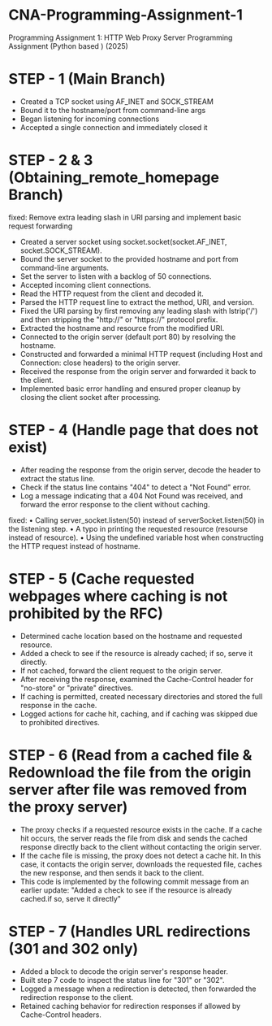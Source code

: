 # CNA-Programming-Assignment-1
Programming Assignment 1: HTTP Web Proxy Server Programming Assignment (Python based ) (2025)

# STEP - 1 (Main Branch) 

- Created a TCP socket using AF_INET and SOCK_STREAM
- Bound it to the hostname/port from command-line args
- Began listening for incoming connections
- Accepted a single connection and immediately closed it

# STEP - 2 & 3 (Obtaining_remote_homepage Branch)

fixed: Remove extra leading slash in URI parsing and implement basic request forwarding

- Created a server socket using socket.socket(socket.AF_INET, socket.SOCK_STREAM).
- Bound the server socket to the provided hostname and port from command-line arguments.
- Set the server to listen with a backlog of 50 connections.
- Accepted incoming client connections.
- Read the HTTP request from the client and decoded it.
- Parsed the HTTP request line to extract the method, URI, and version.
- Fixed the URI parsing by first removing any leading slash with lstrip('/') and then stripping the "http://" or "https://" protocol prefix.
- Extracted the hostname and resource from the modified URI.
- Connected to the origin server (default port 80) by resolving the hostname.
- Constructed and forwarded a minimal HTTP request (including Host and Connection: close headers) to the origin server.
- Received the response from the origin server and forwarded it back to the client.
- Implemented basic error handling and ensured proper cleanup by closing the client socket after processing.

# STEP - 4 (Handle page that does not exist)

- After reading the response from the origin server, decode the header to extract the status line.
- Check if the status line contains "404" to detect a "Not Found" error.
- Log a message indicating that a 404 Not Found was received, and forward the error response to the client without caching.

fixed: 
• Calling server_socket.listen(50) instead of serverSocket.listen(50) in the listening step.
• A typo in printing the requested resource (resourse instead of resource).
• Using the undefined variable host when constructing the HTTP request instead of hostname.

# STEP - 5 (Cache requested webpages where caching is not prohibited by the RFC)

- Determined cache location based on the hostname and requested resource.
- Added a check to see if the resource is already cached; if so, serve it directly.
- If not cached, forward the client request to the origin server.
- After receiving the response, examined the Cache-Control header for "no-store" or "private" directives.
- If caching is permitted, created necessary directories and stored the full response in the cache.
- Logged actions for cache hit, caching, and if caching was skipped due to prohibited directives.

# STEP - 6 (Read from a cached file & Redownload the file from the origin server after file was removed from the proxy server)

- The proxy checks if a requested resource exists in the cache. If a cache hit occurs, the server reads the file from disk and sends the cached response directly back to the client without contacting the origin server.
- If the cache file is missing, the proxy does not detect a cache hit. In this case, it contacts the origin server, downloads the requested file, caches the new response, and then sends it back to the client.
- This code is implemented by the following commit message from an earlier update:
 "Added a check to see if the resource is already cached.if so, serve it directly"

# STEP - 7 (Handles URL redirections (301 and 302 only)

- Added a block to decode the origin server's response header.
- Built step 7 code to inspect the status line for "301" or "302".
- Logged a message when a redirection is detected, then forwarded the redirection response to the client.
- Retained caching behavior for redirection responses if allowed by Cache-Control headers.
